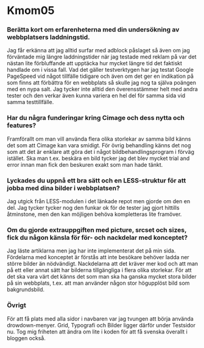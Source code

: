 Kmom05
===============================

### Berätta kort om erfarenheterna med din undersökning av webbplatsers laddningstid.
Jag får erkänna att jag alltid surfar med adblock påslaget så även om jag
förväntade mig längre laddningstider när jag testade med reklam på var det
nästan lite förbluffande att upptäcka hur mycket längre tid det faktiskt
handlade om i vissa fall. 
Vad det gäller testverktygen har jag testat Google PageSpeed vid något tillfälle
tidigare och även om det ger en indikation på som finns att förbättra för en
webbplats så skulle jag nog ta själva poängen med en nypa salt. Jag tycker inte
alltid den överensstämmer helt med andra tester och den verkar även kunna
variera en hel del för samma sida vid samma testtillfälle.

### Har du några funderingar kring Cimage och dess nytta och features?
Framförallt om man vill använda flera olika storlekar av samma bild känns det
som att Cimage kan vara smidigt. För övrig behandling känns det nog som att det
är enklare att göra det i något bildbehandlingsprogram i förväg istället. Ska
man t.ex. beskära en bild tycker jag det blev mycket trial and error innan man
fick den beskuren exakt som man hade tänkt.

### Lyckades du uppnå ett bra sätt och en LESS-struktur för att jobba med dina bilder i webbplatsen?
Jag utgick från LESS-modulen i det länkade repot men gjorde om den en del. Jag
tycker tycker nog den funkar ok för de tester jag gjort hittills åtminstone, men
den kan möjligen behöva kompletteras lite framöver.

### Om du gjorde extrauppgiften med picture, srcset och sizes, fick du någon känsla för för- och nackdelar med konceptet? 
Jag läste artiklarna men jag har inte implementerat det på min sida. Fördelarna
med konceptet är förstås att inte besökare behöver ladda ner större bilder än
nödvändigt. Nackdelarna att det kräver mer kod och att man på ett eller annat
sätt har bilderna tillgängliga i flera olika storlekar. För att det ska vara
värt det känns det som man ska ha ganska mycket stora bilder på sin webbplats,
t.ex. att man använder någon stor högupplöst bild som bakgrundsbild.

### Övrigt
För att få plats med alla sidor i navbaren var jag tvungen att börja
använda drowdown-menyer. Grid, Typografi och Bilder ligger därför under
Testsidor nu. Tog mig friheten att ändra om lite i koden för att få svenska
överallt i bloggen också.
